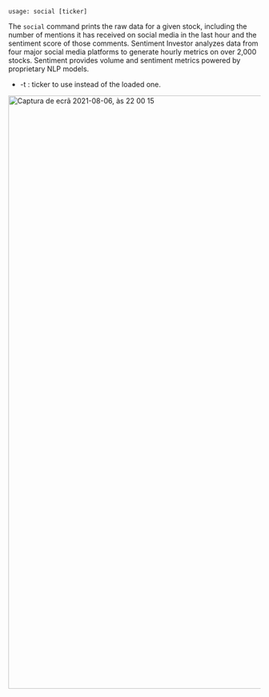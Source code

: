 ```
usage: social [ticker]
```

The `social` command prints the raw data for a given stock, including the number of mentions it has received on social media in the last hour and the sentiment score of those comments. Sentiment Investor analyzes data from four major social media platforms to generate hourly metrics on over 2,000 stocks. Sentiment provides volume and sentiment metrics powered by proprietary NLP models.

  * -t : ticker to use instead of the loaded one.

<img width="1186" alt="Captura de ecrã 2021-08-06, às 22 00 15" src="https://user-images.githubusercontent.com/25267873/128570633-14bf8855-59ad-4ba2-a116-777b299c083c.png">

